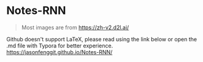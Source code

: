 # Notes-RNN
> Most images are from https://zh-v2.d2l.ai/

Github doesn't support LaTeX, please read using the link below or open the .md file with Typora for better experience.
https://jasonfenggit.github.io/Notes-RNN/
